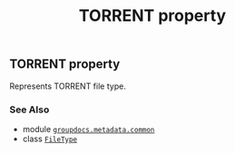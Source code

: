 ﻿---
title: TORRENT property
second_title: GroupDocs.Metadata for Python via .NET API References
description: 
type: docs
url: /python-net/groupdocs.metadata.common/filetype/torrent/
is_root: false
weight: 880
---

## TORRENT property


Represents TORRENT file type.

### See Also
* module [`groupdocs.metadata.common`](../../)
* class [`FileType`](/metadata/python-net/groupdocs.metadata.common/filetype)
